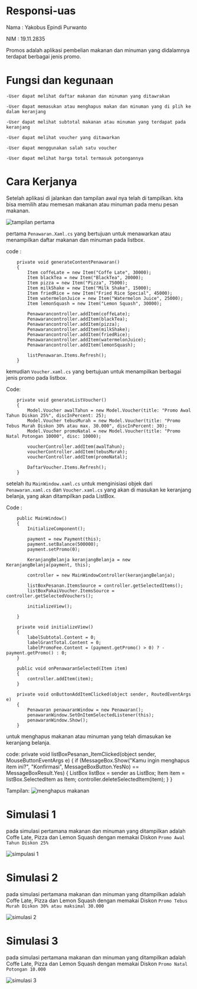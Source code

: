 # Responsi-uas

Nama : Yakobus Epindi Purwanto

NIM  : 19.11.2835

Promos adalah aplikasi pembelian makanan dan minuman yang didalamnya terdapat berbagai jenis promo.
# Fungsi dan kegunaan

`-User dapat melihat daftar makanan dan minuman yang ditawrakan`

`-User dapat memasukan atau menghapus makan dan minuman yang di plih ke dalam keranjang`
 
`-User dapat melihat subtotal makanan atau minuman yang terdapat pada keranjang`
 
 `-User dapat melihat voucher yang ditawarkan`
 
 `-User dapat menggunakan salah satu voucher`
 
 `-User dapat melihat harga total termasuk potongannya`

# Cara Kerjanya
Setelah aplikasi di jalankan dan tampilan awal nya telah di tampilkan. kita bisa memilih atau memesan makanan atau minuman pada menu pesan makanan.

![tampilan pertama](https://user-images.githubusercontent.com/61915300/104317971-5099e500-5511-11eb-988b-cbb08030b567.JPG)

pertama `Penawaran.Xaml.cs` yang bertujuan untuk menawarkan atau menampilkan daftar makanan dan minuman pada listbox.

code :

        private void generateContentPenawaran()
        {
            Item coffeLate = new Item("Coffe Late", 30000);
            Item blackTea = new Item("BlackTea", 20000);
            Item pizza = new Item("Pizza", 75000);
            Item milkShake = new Item("Milk Shake", 15000);
            Item friedRice = new Item("Fried Rice Special", 45000);
            Item watermelonJuice = new Item("Watermelon Juice", 25000);
            Item lemonSquash = new Item("Lemon Squash", 30000);

            Penawarancontroller.addItem(coffeLate);
            Penawarancontroller.addItem(blackTea);
            Penawarancontroller.addItem(pizza);
            Penawarancontroller.addItem(milkShake);
            Penawarancontroller.addItem(friedRice);
            Penawarancontroller.addItem(watermelonJuice);
            Penawarancontroller.addItem(lemonSquash);

            listPenawaran.Items.Refresh();
        }

kemudian  `Voucher.xaml.cs`  yang bertujuan untuk menampilkan berbagai jenis promo pada listbox.

Code:

        private void generateListVoucher()
        {
            Model.Voucher awalTahun = new Model.Voucher(title: "Promo Awal Tahun Diskon 25%", discInPercent: 25);
            Model.Voucher tebusMurah = new Model.Voucher(title: "Promo Tebus Murah Diskon 30% atau max. 30.000", discInPercent: 30);
            Model.Voucher promoNatal = new Model.Voucher(title: "Promo Natal Potongan 10000", disc: 10000);

            voucherController.addItem(awalTahun);
            voucherController.addItem(tebusMurah);
            voucherController.addItem(promoNatal);

            DaftarVoucher.Items.Refresh();
        }


setelah itu `MainWindow.xaml.cs` untuk menginisiasi objek dari `Penawaran.xaml.cs` dan `Voucher.xaml.cs` yang akan di masukan ke keranjang belanja, yang akan ditampilkan pada ListBox.

Code :

        public MainWindow()
        {
            InitializeComponent();

            payment = new Payment(this);
            payment.setBalance(500000);
            payment.setPromo(0);

            KeranjangBelanja keranjangBelanja = new KeranjangBelanja(payment, this);

            controller = new MainWindowController(keranjangBelanja);

            listBoxPesanan.ItemsSource = controller.getSelectedItems();
            listBoxPakaiVoucher.ItemsSource = controller.getSelectedVouchers();

            initializeView();

        }

        private void initializeView()
        {
            labelSubtotal.Content = 0;
            labelGrantTotal.Content = 0;
            labelPromoFee.Content = (payment.getPromo() > 0) ? - payment.getPromo() : 0;
        }

        public void onPenawaranSelected(Item item)
        {
            controller.addItem(item);
        }

        private void onButtonAddItemClicked(object sender, RoutedEventArgs e)
        {
            Penawaran penawaranWindow = new Penawaran();
            penawaranWindow.SetOnItemSelectedListener(this);
            penawaranWindow.Show();
        }

untuk menghapus makanan atau minuman yang telah dimasukan ke keranjang belanja.

code:
        private void listBoxPesanan_ItemClicked(object sender, MouseButtonEventArgs e)
        {
            if (MessageBox.Show("Kamu ingin menghapus item ini?",
                    "Konfirmasi", MessageBoxButton.YesNo) == MessageBoxResult.Yes)
            {
                ListBox listBox = sender as ListBox;
                Item item = listBox.SelectedItem as Item;
                controller.deleteSelectedItem(item);
            }
        }
        
Tampilan:
![menghapus makanan](https://user-images.githubusercontent.com/61915300/104331936-3e747280-5522-11eb-8e70-b3ec9bdbfdf8.JPG)


# Simulasi 1
pada simulasi pertamana makanan dan minuman yang ditampilkan adalah Coffe Late, Pizza dan Lemon Squash dengan memakai Diskon `Promo Awal Tahun Diskon 25%`

![simpulasi 1](https://user-images.githubusercontent.com/61915300/104318228-b1292200-5511-11eb-83ec-b28fb5ab914a.JPG)

# Simulasi 2
pada simulasi pertamana makanan dan minuman yang ditampilkan adalah Coffe Late, Pizza dan Lemon Squash dengan memakai Diskon `Promo Tebus Murah Diskon 30% atau maksimal 30.000`

![simulasi 2](https://user-images.githubusercontent.com/61915300/104318710-5a701800-5512-11eb-866a-f3fc35b018aa.JPG)


# Simulasi 3
pada simulasi pertamana makanan dan minuman yang ditampilkan adalah Coffe Late, Pizza dan Lemon Squash dengan memakai Diskon `Promo Natal Potongan 10.000`

![simulasi 3](https://user-images.githubusercontent.com/61915300/104318762-72479c00-5512-11eb-9d87-7bc8f588681f.JPG)
